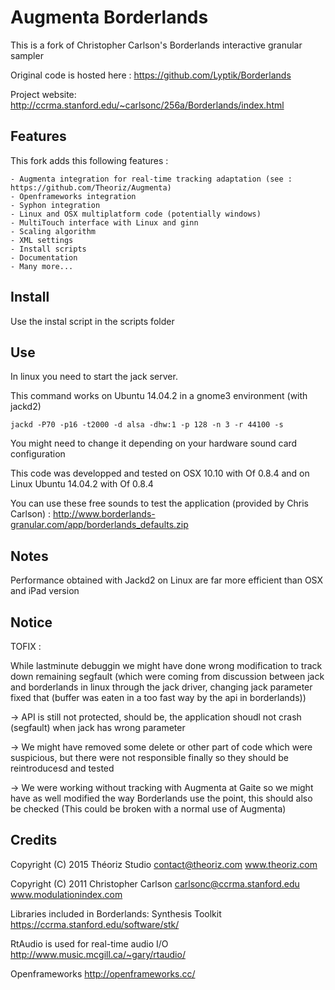 ﻿# Augmenta Borderlands

This is a fork of Christopher Carlson's Borderlands interactive granular sampler

Original code is hosted here : https://github.com/Lyptik/Borderlands

Project website:
	http://ccrma.stanford.edu/~carlsonc/256a/Borderlands/index.html

## Features

This fork adds this following features :

	- Augmenta integration for real-time tracking adaptation (see : https://github.com/Theoriz/Augmenta)
	- Openframeworks integration
	- Syphon integration
	- Linux and OSX multiplatform code (potentially windows)
	- MultiTouch interface with Linux and ginn
	- Scaling algorithm
	- XML settings
	- Install scripts
	- Documentation
	- Many more...

## Install

Use the instal script in the scripts folder

## Use

In linux you need to start the jack server.

This command works on Ubuntu 14.04.2 in a gnome3 environment (with jackd2)

	jackd -P70 -p16 -t2000 -d alsa -dhw:1 -p 128 -n 3 -r 44100 -s

You might need to change it depending on your hardware sound card configuration

This code was developped and tested on OSX 10.10 with Of 0.8.4 and on Linux Ubuntu 14.04.2 with Of 0.8.4

You can use these free sounds to test the application (provided by Chris Carlson) : http://www.borderlands-granular.com/app/borderlands_defaults.zip

## Notes

Performance obtained with Jackd2 on Linux are far more efficient than OSX and iPad version

## Notice

TOFIX :

While lastminute debuggin we might have done wrong modification to track down remaining segfault (which were coming from discussion between jack and borderlands in linux through the jack driver, changing jack parameter fixed that (buffer was eaten in a too fast way by the api in borderlands))

-> API is still not protected, should be, the application shoudl not crash (segfault) when jack has wrong parameter

-> We might have removed some delete or other part of code which were suspicious, but there were not responsible finally so they should be reintroducesd and tested

-> We were working without tracking with Augmenta at Gaite so we might have as well modified the way Borderlands use the point, this should also be checked
(This could be broken with a normal use of Augmenta)

## Credits

Copyright (C) 2015 Théoriz Studio
contact@theoriz.com
www.theoriz.com

Copyright (C) 2011  Christopher Carlson
carlsonc@ccrma.stanford.edu
www.modulationindex.com

Libraries included in Borderlands:
Synthesis Toolkit
https://ccrma.stanford.edu/software/stk/

RtAudio is used for real-time audio I/O
http://www.music.mcgill.ca/~gary/rtaudio/

Openframeworks
http://openframeworks.cc/


